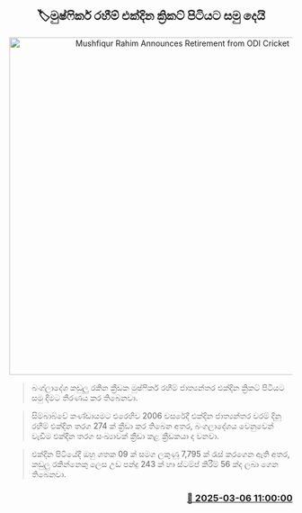 <p align='center'><b><h2 align='center' title='Mushfiqur Rahim Announces Retirement from ODI Cricket'>🏷මුෂ්ෆිකර් රහීම් එක්දින ක්‍රිකට් පිටියට සමු දෙයි</h2></b></p>
<p align='center'><img src='https://helakuru.sgp1.cdn.digitaloceanspaces.com/esana/images/lib/mushfiqur-rahim-new.jpg' width='600' alt='Mushfiqur Rahim Announces Retirement from ODI Cricket'></p>

> බංග්ලාදේශ කඩුලු රකින ක්‍රීඩක මුෂ්ෆිකර් රහීම් ජාත්‍යන්තර එක්දින ක්‍රිකට් පිටියට සමු දීමට තීරණය කර තිබෙනවා.

> සිම්බාබ්වේ කණ්ඩායමට එරෙහිව 2006 වසරේදී එක්දින ජාත්‍යන්තර වරම් දිනූ රහීම් එක්දින තරග 274 ක් ක්‍රීඩා කර තිබෙන අතර, බංගලාදේශය වෙනුවෙන් වැඩිම එක්දින තරග සංඛ්‍යාවක් ක්‍රීඩා කළ ක්‍රීඩකයා ද වනවා.

> එක්දින පිටියේදී ඔහු ශතක 09 ක් සමග ලකුණු 7,795 ක් රැස් කරගෙන ඇති අතර, කඩුලු රකින්නෙකු ලෙස උඩ පන්දු 243 ක් හා ස්ටම්ප් කිරීම් 56 ක්ද ලබා ගෙන තිබෙනවා.



<h3 align='right'><a href='https://www.helakuru.lk/esana/p/108078/'>📅 2025-03-06 11:00:00</a></h3>
